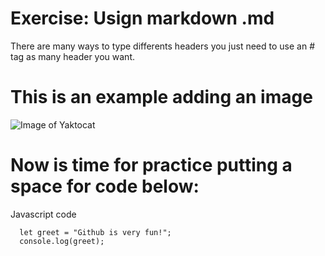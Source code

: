 # Exercise: Usign markdown .md 
There are many ways to type differents headers you just need to use an # tag as many header you want.

# This is an example adding an image
![Image of Yaktocat](https://octodex.github.com/images/yaktocat.png)

# Now is time for practice putting a space for code below:
Javascript code
```
  let greet = "Github is very fun!";
  console.log(greet);
```

